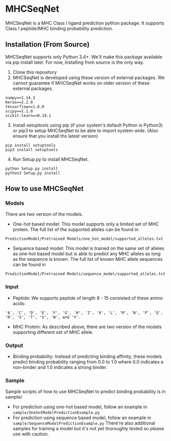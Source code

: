 # MHCSeqNet

MHCSeqNet is a MHC Class I ligand prediction python package. It supports Class I peptide/MHC binding probability prediction.

## Installation (From Source)
MHCSeqNet supports only Python 3.4+.
We'll make this package available via pip install later. For now, installing from source is the only way.
1. Clone this repository 
2. MHCSeqNet is developed using these version of external packages. We cannot guarantee if MHCSeqNet works on older version of these external packages.
```
numpy==1.14.3
Keras==2.2.0
tensorflow==1.6.0
scipy==1.1.0
scikit-learn==0.19.1
```
3. Install setuptools using pip (if your system's default Python is Python3) or pip3 to setup MHCSeqNet to be able to import system-wide. (Also ensure that you install ths latest version)
```
pip install setuptools
pip3 install setuptools
```
4. Run Setup.py to install MHCSeqNet.
```
python Setup.py install
python3 Setup.py install
```

## How to use MHCSeqNet
### Models
There are two version of the models.
- One-hot based model: This model supports only a limited set of MHC protein. The full list of the supported alleles can be found in 
```
PredictionModel/Pretrained Models/one_hot_model/supported_alleles.txt
```
- Sequence based model: This model is trained on the same set of alleles as one-hot based model but is able to predict any MHC alleles as long as the sequence is known. The full list of known MHC allele sequences can be found in
```
PredictionModel/Pretrained Models/sequence_model/supported_alleles.txt
```

### Input
- Peptide: We supports peptide of length 8 - 15 consisted of these amino acids:
```
'A', 'C', 'D', 'E', 'F', 'G', 'H', 'I', 'K', 'L', 'M', 'N', 'P', 'Q', 'R', 'S', 'T', 'V', 'W', and 'Y'.
```
- MHC Protein: As described above, there are two version of the models supporting different set of MHC allele.
### Output
- Binding probability: Instead of predicting binding affinity, these models predict binding probability ranging from 0.0 to 1.0 where 0.0 indicates a non-binder and 1.0 indicates a strong binder.

### Sample
Sample scripts of how to use MHCSeqNet to predict binding probability is in sample/
  - For prediction using one-hot based model, follow an example in ```sample/OnehotModelPredictionExample.py```
  - For prediction using sequence based model, follow an example in ```sample/SequenceModelPredictionExample.py```
There're also additional samples for training a model but it's not yet thoroughly tested so please use with caution.
